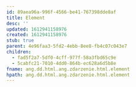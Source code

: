 ```yaml
---
id: 89aea96a-996f-4566-be41-767398dde8af
title: Element
desc: ''
updated: 1612941158976
created: 1612941158976
stub: true
parent: 4e96faa3-5fd2-4ebb-8ee8-fb4c07c043e7
children:
  - fad5f2a7-5df0-4cff-977f-58a3fbd65c9e
  - 5cabfc21-7010-4dd0-864b-ec628a6d5b8e
fname: ang.dd.html.ang.zdarzenie.html.element
hpath: ang.dd.html.ang.zdarzenie.html.element
---
```



